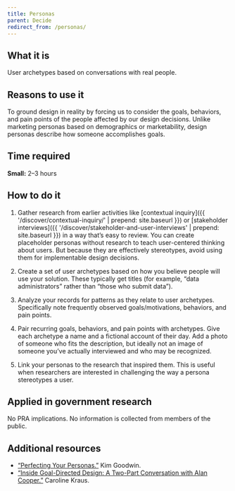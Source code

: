 ```yaml
---
title: Personas
parent: Decide
redirect_from: /personas/
---
```


## What it is

User archetypes based on conversations with real people.

## Reasons to use it

To ground design in reality by forcing us to consider the goals, behaviors, and pain points of the people affected by our design decisions. Unlike marketing personas based on demographics or marketability, design personas describe how someone accomplishes goals.

## Time required

**Small:** 2–3 hours

## How to do it

1. Gather research from earlier activities like [contextual inquiry]({{ '/discover/contextual-inquiry/' | prepend: site.baseurl }}) or [stakeholder interviews]({{ '/discover/stakeholder-and-user-interviews' | prepend: site.baseurl }}) in a way that’s easy to review. You can create placeholder personas without research to teach user-centered thinking about users. But because they are effectively stereotypes, avoid using them for implementable design decisions.

2. Create a set of user archetypes based on how you believe people will use your solution. These typically get titles (for example, “data administrators” rather than “those who submit data”).

3. Analyze your records for patterns as they relate to user archetypes. Specifically note frequently observed goals/motivations, behaviors, and pain points.

4. Pair recurring goals, behaviors, and pain points with archetypes. Give each archetype a name and a fictional account of their day. Add a photo of someone who fits the description, but ideally not an image of someone you’ve actually interviewed and who may be recognized.

5. Link your personas to the research that inspired them. This is useful when researchers are interested in challenging the way a persona stereotypes a user.

## Applied in government research

No PRA implications. No information is collected from members of the public.

## Additional resources

- [“Perfecting Your Personas.”](http://www.uie.com/articles/perfecting_personas/) Kim Goodwin.
- [“Inside Goal-Directed Design: A Two-Part Conversation with Alan Cooper.”](http://www.cooper.com/journal/2014/04/inside-goal-directed-design-a-two-part-conversation-with-alan-cooper) Caroline Kraus.
